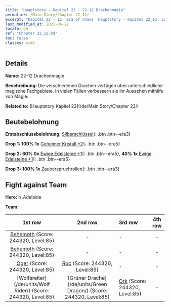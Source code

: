 ```yaml
---
title: "Hauptstory - Kapitel 22 - 22-12 Drachenmagie"
permalink: /Main Story/Chapter 22_12/
excerpt: "Kapitel 22 - 12. Era of Chaos  Hauptstory - Kapitel 22_12. 22-12 Drachenmagie"
last_modified_at: 2021-04-22
locale: de
ref: "Chapter 22_12.md"
toc: false
classes: wide
---
```


## Details

 **Name:** 22-12 Drachenmagie

 **Beschreibung:** Die verschiedenen Drachen verfügen über unterschiedliche magische Fachgebiete. In vielen Fällen verbessern sie ihr Aussehen mithilfe von Magie.

 **Related to:** [Hauptstory Kapitel 22](/de/Main Story/Chapter 22/)

## Beutebelohnung

 **Erstabschlussbelohnung:** [Silberschlüssel](/ItemsDE/con_693/){: .btn .btn--era3}

 **Drop 1:** **100% 1x** [Geheimer Kristall +2](/ItemsDE/mat_80/){: .btn .btn--era5}

 **Drop 2:** **60% 0x** [Ewige Edelsteine +1](/ItemsDE/mat_72/){: .btn .btn--era5}, **40% 1x** [Ewige Edelsteine +1](/ItemsDE/mat_72/){: .btn .btn--era5}

 **Drop 3:** **100% 1x** [Zauberspruchrollen](/ItemsDE/con_694/){: .btn .btn--era3}


## Fight against Team
 **Hero:** h_Adelaide

 **Team:**


  | 1st row | 2nd row | 3rd row | 4th row |
  |:----:|:----:|:----|:----:|
  | [Behemoth](/de/units/Behemoth/) (Score: 244320, Level:85)  | - | - | - |
  | [Behemoth](/de/units/Behemoth/) (Score: 244320, Level:85)  | - | - | - |
  | [Oger](/de/units/Ogre/) (Score: 244320, Level:85)  | [Roc](/de/units/Roc/) (Score: 244320, Level:85)  | - | - |
  | [Wolfsreiter](/de/units/Wolf Rider/) (Score: 244320, Level:85)  | [Grüner Drache](/de/units/Green Dragon/) (Score: 244320, Level:85)  | [Ork](/de/units/Orc/) (Score: 244320, Level:85)  | - |


